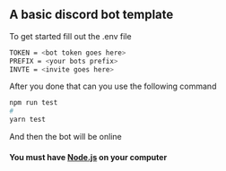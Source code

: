 ## A basic discord bot template

To get started fill out the .env file

```bash
TOKEN = <bot token goes here>
PREFIX = <your bots prefix>
INVTE = <invite goes here>
```

After you done that can you use the following command

```bash
npm run test
#
yarn test
```

And then the bot will be online

#### You must have [Node.js](https://nodejs.org) on your computer

